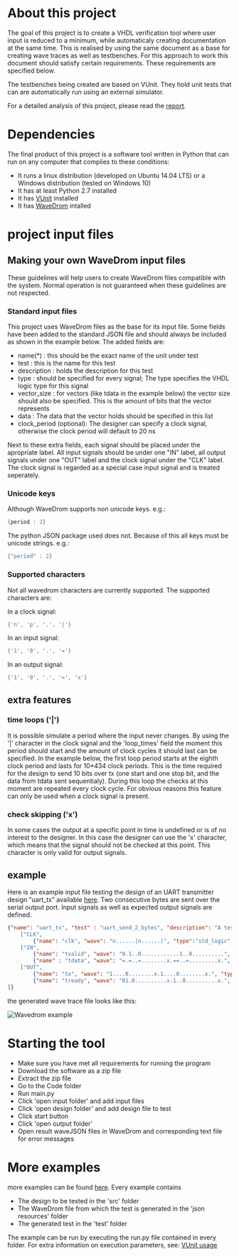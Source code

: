 # About this project

The goal of this project is to create a VHDL verification tool where user input is reduced to a minimum, while automaticaly creating documentation at the same time. This is realised by using the same document as a base for creating wave traces as well as testbenches. For this approach to work this document should satisfy certain requirements. These requirements are specified below.

The testbenches being created are based on VUnit. They hold unit tests that can are automatically run using an external simulator.

For a detailed analysis of this project, please read the [report](https://github.ugent.be/wseldesl/Thesis/blob/master/Report/Thesis.pdf).

# Dependencies
The final product of this project is a software tool written in Python that can run on any computer that complies to these conditions:
 * It runs a linux distribution (developed on Ubuntu 14.04 LTS) or a Windows distribution (tested on Windows 10)
 * It has at least Python 2.7 installed
 * It has [VUnit](http://vunit.github.io/documentation) installed
 * It has [WaveDrom](www.wavedrom.com) intalled
 
# project input files
## Making your own WaveDrom input files
These guidelines will help users to create WaveDrom files compatible with the system. Normal operation is not guaranteed when these guidelines are not respected.

### Standard input files
This project uses WaveDrom files as the base for its input file. Some fields have been added to the standard JSON file and should always be included as shown in the example below. The added fields are:
* name(*) : this should be the exact name of the unit under test
* test : this is the name for this test
* description : holds the description for this test
* type : should be specified for every signal; The type specifies the VHDL logic type for this signal
* vector_size : for vectors (like tdata in the example below) the vector size should also be specified. This is the amount of bits that the vector represents
* data : The data that the vector holds should be specified in this list
* clock_period (optional): The designer can specify a clock signal, otherwise the clock period will default to 20 ns

Next to these extra fields, each signal should be placed under the apropriate label. All input signals should be under one "IN" label, all output signals under one "OUT" label and the clock signal under the "CLK" label. The clock signal is regarded as a special case input signal and is treated seperately.
### Unicode keys
Although WaveDrom supports non unicode keys. e.g.:
```java
{period : 2}
```
The python JSON package used does not. Because of this all keys must be unicode strings. e.g.:
```java
{"period" : 2}
```
### Supported characters
Not all wavedrom characters are currently supported. The supported characters are:

In a clock signal:
```java
{'n', 'p', '.', '|'}
```
In an input signal: 
```java
{'1', '0', '.', '='}
```
In an output signal: 
```java
{'1', '0', '.', '=', 'x'}
```
## extra features
### time loops ('|')
It is possible simulate a period where the input never changes. By using the '|' character in the clock signal and the 'loop_times' field the moment this period should start and the amount of clock cycles it should last can be specified. In the example below, the first loop period starts at the eighth clock period and lasts for 10*434 clock periods. This is the time required for the design to send 10 bits over tx (one start and one stop bit, and the data from tdata sent sequentialy). During this loop the checks at this moment are repeated every clock cycle. For obvious reasons this feature can only be used when a clock signal is present.

### check skipping ('x')
In some cases the output at a specific point in time is undefined or is of no interest to the designer. In this case the designer can use the 'x' character, which means that the signal should not be checked at this point. This character is only valid for output signals.


## example
Here is an example input file testing the design of an UART transmitter design "uart_tx" available [here](https://github.ugent.be/wseldesl/Thesis/tree/master/examples/uart/vhdl_files/src). Two consecutive bytes are sent over the serial output port. Input signals as well as expected output signals are defined.

```json
{"name": "uart_tx", "test" : "uart_send_2_bytes", "description": "A test for sending two consecutive bytes with an parallel to serial uart", "signal": [
	["CLK",
		{"name": "clk", "wave": "n......|n......|", "type":"std_logic", "period": "2", "clock_period": "10", "loop_times" : ["10*434", "10*434"]}],
	["IN",
		{"name": "tvalid", "wave": "0.1..0............1..0..........", "type": "std_logic"},
		{"name" : "tdata", "wave": "=.=..=........x.==..=.........x.", "data": ["0", "249", "0", "0", "127", "0"], "type" : "std_logic_vector", "vector_size" : "8"}],
	["OUT",
		{"name": "tx", "wave": "1....0........x.1....0........x.", "type": "std_logic"},
		{"name": "tready", "wave": "01.0..........x.1..0..........x.", "type": "std_logic"}]
]}
```
the generated wave trace file looks like this:

![Wavedrom example](https://github.ugent.be/wseldesl/Thesis/blob/master/Report/images/uart_2_bytes_failing.png)

# Starting the tool
 * Make sure you have met all requirements for running the program 
 * Download the software as a zip file
 * Extract the zip file
 * Go to the Code folder
 * Run main.py
 * Click 'open input folder' and add input files
 * Click 'open design folder' and add design file to test
 * Click start button
 * Click 'open output folder'
 * Open result waveJSON files in WaveDrom and corresponding text file for error messages

# More examples
more examples can be found [here](https://github.ugent.be/wseldesl/Thesis/tree/master/examples). Every example contains 
 * The design to be tested in the 'src' folder
 * The WaveDrom file from which the test is generated in the 'json resources' folder
 * The generated test in the 'test' folder

The example can be run by executing the run.py file contained in every folder. For extra information on execution parameters, see: [VUnit usage](http://vunit.github.io/cli.html#usage)

